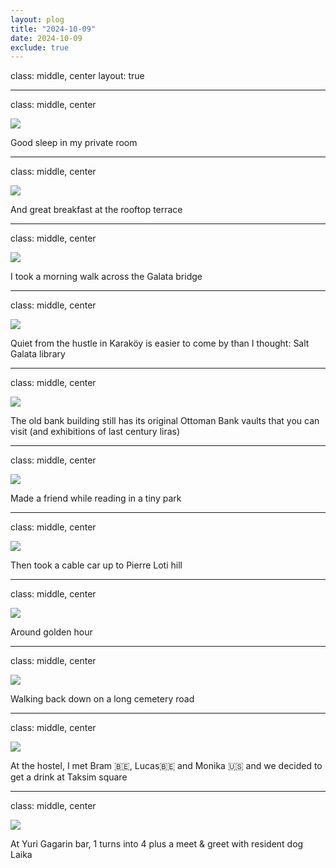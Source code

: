 ```yaml
---
layout: plog
title: "2024-10-09"
date: 2024-10-09
exclude: true
---
```


class: middle, center
layout: true

---

class: middle, center

<img class="plog-picture" src="{{ site.baseurl }}/img/plog/2024-10-09/01.jpg" />

Good sleep in my private room

---

class: middle, center

<img class="plog-picture" src="{{ site.baseurl }}/img/plog/2024-10-09/02.jpg" />

And great breakfast at the rooftop terrace

---

class: middle, center

<img class="plog-picture" src="{{ site.baseurl }}/img/plog/2024-10-09/03.jpg" />

I took a morning walk across the Galata bridge

---

class: middle, center

<img class="plog-picture" src="{{ site.baseurl }}/img/plog/2024-10-09/04.jpg" />

Quiet from the hustle in Karaköy is easier to come by than I thought: Salt Galata library 

---

class: middle, center

<img class="plog-picture" src="{{ site.baseurl }}/img/plog/2024-10-09/05.jpg" />

The old bank building still has its original Ottoman Bank vaults that you can visit (and exhibitions of last century liras)

---

class: middle, center

<img class="plog-picture" src="{{ site.baseurl }}/img/plog/2024-10-09/06.jpg" />

Made a friend while reading in a tiny park

---

class: middle, center

<img class="plog-picture" src="{{ site.baseurl }}/img/plog/2024-10-09/07.jpg" />

Then took a cable car up to Pierre Loti hill

---

class: middle, center

<img class="plog-picture" src="{{ site.baseurl }}/img/plog/2024-10-09/08.jpg" />

Around golden hour

---

class: middle, center

<img class="plog-picture" src="{{ site.baseurl }}/img/plog/2024-10-09/09.jpg" />

Walking back down on a long cemetery road

---

class: middle, center

<img class="plog-picture" src="{{ site.baseurl }}/img/plog/2024-10-09/10.jpg" />

At the hostel, I met Bram 🇧🇪, Lucas🇧🇪 and Monika 🇺🇸 and we decided to get a drink at Taksim square

---

class: middle, center

<img class="plog-picture" src="{{ site.baseurl }}/img/plog/2024-10-09/11.jpg" />

At Yuri Gagarin bar, 1 turns into 4 plus a meet & greet with resident dog Laika

